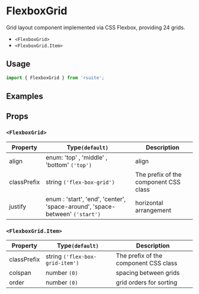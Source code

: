 # FlexboxGrid

Grid layout component implemented via CSS Flexbox, providing 24 grids.

* `<FlexboxGrid>`
* `<FlexboxGrid.Item>`

## Usage

```js
import { FlexboxGrid } from 'rsuite';
```

## Examples

<!--{demo}-->

## Props

### `<FlexboxGrid>`

| Property    | Type`(default)`                                                              | Description                           |
| ----------- | ---------------------------------------------------------------------------- | ------------------------------------- |
| align       | enum: 'top' , 'middle' , 'bottom' `('top')`                                  | align                                 |
| classPrefix | string `('flex-box-grid')`                                                   | The prefix of the component CSS class |
| justify     | enum : 'start', 'end', 'center', 'space-around', 'space-between' `('start')` | horizontal arrangement                |

### `<FlexboxGrid.Item>`

| Property    | Type`(default)`                 | Description                           |
| ----------- | ------------------------------- | ------------------------------------- |
| classPrefix | string `('flex-box-grid-item')` | The prefix of the component CSS class |
| colspan     | number `(0)`                    | spacing between grids                 |
| order       | number `(0)`                    | grid orders for sorting               |
